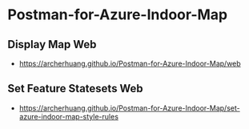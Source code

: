 # Postman-for-Azure-Indoor-Map

## Display Map Web
* https://archerhuang.github.io/Postman-for-Azure-Indoor-Map/web

## Set Feature Statesets Web
* https://archerhuang.github.io/Postman-for-Azure-Indoor-Map/set-azure-indoor-map-style-rules

